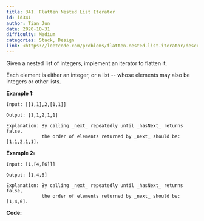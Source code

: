 ```yaml
---
title: 341. Flatten Nested List Iterator
id: id341
author: Tian Jun
date: 2020-10-31
difficulty: Medium
categories: Stack, Design
link: <https://leetcode.com/problems/flatten-nested-list-iterator/description/>
---
```


Given a nested list of integers, implement an iterator to flatten it.

Each element is either an integer, or a list -- whose elements may also be
integers or other lists.

**Example 1:**
            
	Input: [[1,1],2,[1,1]]    
	Output: [1,1,2,1,1]    
	Explanation: By calling _next_ repeatedly until _hasNext_ returns false,                  the order of elements returned by _next_ should be: [1,1,2,1,1].

**Example 2:**
            
	Input: [1,[4,[6]]]    
	Output: [1,4,6]    
	Explanation: By calling _next_ repeatedly until _hasNext_ returns false,                  the order of elements returned by _next_ should be: [1,4,6].    


**Code:**
